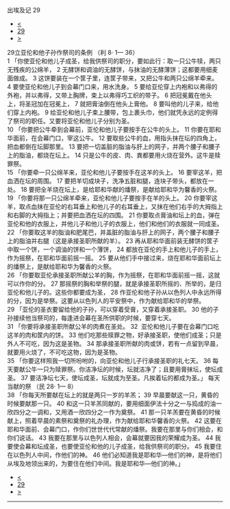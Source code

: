 ﻿





 出埃及记 29




* [<](bible/EXO28.md)
* [29](bible/EXO.md)
* [>](bible/EXO30.md)



 
29立亚伦和他子孙作祭司的条例 （利
8·
1—
36）  
1 「你使亚伦和他儿子成圣，给我供祭司的职分，要如此行：取一只公牛犊，两只无残疾的公绵羊， 
2 无酵饼和调油的无酵饼，与抹油的无酵薄饼；这都要用细麦面做成。 
3 这饼要装在一个筐子里，连筐子带来，又把公牛和两只公绵羊牵来。 
4 要使亚伦和他儿子到会幕门口来，用水洗身。 
5 要给亚伦穿上内袍和以弗得的外袍，并以弗得，又带上胸牌，束上以弗得巧工织的带子。 
6 把冠冕戴在他头上，将圣冠加在冠冕上， 
7 就把膏油倒在他头上膏他。 
8 要叫他的儿子来，给他们穿上内袍。 
9 给亚伦和他儿子束上腰带，包上裹头巾，他们就凭永远的定例得了祭司的职任。又要将亚伦和他儿子分别为圣。  
10 「你要把公牛牵到会幕前，亚伦和他儿子要按手在公牛的头上。 
11 你要在耶和华面前，在会幕门口，宰这公牛。 
12 要取些公牛的血，用指头抹在坛的四角上，把血都倒在坛脚那里。 
13 要把一切盖脏的脂油与肝上的网子，并两个腰子和腰子上的脂油，都烧在坛上。 
14 只是公牛的皮、肉、粪都要用火烧在营外。这牛是赎罪祭。  
15 「你要牵一只公绵羊来，亚伦和他儿子要按手在这羊的头上。 
16 要宰这羊，把血洒在坛的周围。 
17 要把羊切成块子，洗净五脏和腿，连块子带头，都放在一处。 
18 要把全羊烧在坛上，是给耶和华献的燔祭，是献给耶和华为馨香的火祭。  
19 「你要将那一只公绵羊牵来，亚伦和他儿子要按手在羊的头上。 
20 你要宰这羊，取点血抹在亚伦的右耳垂上和他儿子的右耳垂上，又抹在他们右手的大拇指上和右脚的大拇指上；并要把血洒在坛的四围。 
21 你要取点膏油和坛上的血，弹在亚伦和他的衣服上，并他儿子和他儿子的衣服上，他们和他们的衣服就一同成圣。  
22 「你要取这羊的脂油和肥尾巴，并盖脏的脂油与肝上的网子，两个腰子和腰子上的脂油并右腿（这是承接圣职所献的羊）。 
23 再从耶和华面前装无酵饼的筐子中取一个饼，一个调油的饼和一个薄饼， 
24 都放在亚伦的手上和他儿子的手上，作为摇祭，在耶和华面前摇一摇。 
25 要从他们手中接过来，烧在耶和华面前坛上的燔祭上，是献给耶和华为馨香的火祭。  
26 「你要取亚伦承接圣职所献公羊的胸，作为摇祭，在耶和华面前摇一摇，这就可以作你的分。 
27 那摇祭的胸和举祭的腿，就是承接圣职所摇的、所举的，是归亚伦和他儿子的。这些你都要成为圣， 
28 作亚伦和他子孙从以色列人中永远所得的分，因为是举祭。这要从以色列人的平安祭中，作为献给耶和华的举祭。  
29 「亚伦的圣衣要留给他的子孙，可以穿着受膏，又穿着承接圣职。 
30 他的子孙接续他当祭司的，每逢进会幕在圣所供职的时候，要穿七天。  
31 「你要将承接圣职所献公羊的肉煮在圣处。 
32  亚伦和他儿子要在会幕门口吃这羊的肉和筐内的饼。 
33 他们吃那些赎罪之物，好承接圣职，使他们成圣；只是外人不可吃，因为这是圣物。 
34 那承接圣职所献的肉或饼，若有一点留到早晨，就要用火烧了，不可吃这物，因为是圣物。  
35 「你要这样照我一切所吩咐的，向亚伦和他儿子行承接圣职的礼七天。 
36 每天要献公牛一只为赎罪祭。你洁净坛的时候，坛就洁净了；且要用膏抹坛，使坛成圣。 
37 要洁净坛七天，使坛成圣，坛就成为至圣。凡挨着坛的都成为圣。」 每天当献的祭 （民
28·
1—
8）  
38 「你每天所要献在坛上的就是两只一岁的羊羔； 
39 早晨要献这一只，黄昏的时候要献那一只。 
40 和这一只羊羔同献的，要用细面伊法十分之一与捣成的油一欣四分之一调和，又用酒一欣四分之一作为奠祭。 
41 那一只羊羔要在黄昏的时候献上，照着早晨的素祭和奠祭的礼办理，作为献给耶和华馨香的火祭。 
42 这要在耶和华面前、会幕门口，作你们世世代代常献的燔祭。我要在那里与你们相会，和你们说话。 
43 我要在那里与以色列人相会，会幕就要因我的荣耀成为圣。 
44 我要使会幕和坛成圣，也要使亚伦和他的儿子成圣，给我供祭司的职分。 
45 我要住在以色列人中间，作他们的神。 
46 他们必知道我是耶和华—他们的神，是将他们从埃及地领出来的，为要住在他们中间。我是耶和华—他们的神。」 
* [<](bible/EXO28.md)
* [29](bible/EXO.md)
* [>](bible/EXO30.md)





---









